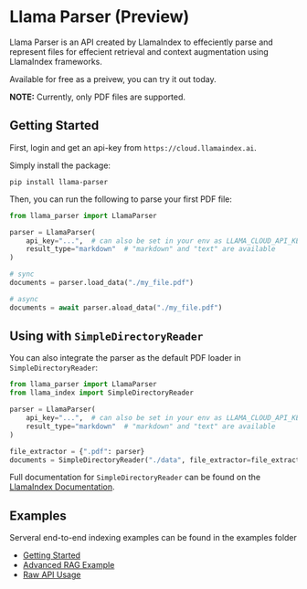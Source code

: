 # Llama Parser (Preview)

Llama Parser is an API created by LlamaIndex to effeciently parse and represent files for effecient retrieval and context augmentation using LlamaIndex frameworks.

Available for free as a preivew, you can try it out today.

**NOTE:** Currently, only PDF files are supported.

## Getting Started

First, login and get an api-key from `https://cloud.llamaindex.ai`.

Simply install the package:

`pip install llama-parser`

Then, you can run the following to parse your first PDF file:

```python
from llama_parser import LlamaParser

parser = LlamaParser(
    api_key="...",  # can also be set in your env as LLAMA_CLOUD_API_KEY
    result_type="markdown"  # "markdown" and "text" are available
)

# sync
documents = parser.load_data("./my_file.pdf")

# async
documents = await parser.aload_data("./my_file.pdf")
```

## Using with `SimpleDirectoryReader`

You can also integrate the parser as the default PDF loader in `SimpleDirectoryReader`:

```python
from llama_parser import LlamaParser
from llama_index import SimpleDirectoryReader

parser = LlamaParser(
    api_key="...",  # can also be set in your env as LLAMA_CLOUD_API_KEY
    result_type="markdown"  # "markdown" and "text" are available
)

file_extractor = {".pdf": parser}
documents = SimpleDirectoryReader("./data", file_extractor=file_extractor).load_data()
```

Full documentation for `SimpleDirectoryReader` can be found on the [LlamaIndex Documentation](https://docs.llamaindex.ai/en/stable/module_guides/loading/simpledirectoryreader.html).

## Examples

Serveral end-to-end indexing examples can be found in the examples folder

- [Getting Started](examples/demo_basic.ipynb)
- [Advanced RAG Example](examples/demo_advanced.ipynb)
- [Raw API Usage](examples/demo_api.ipynb)
